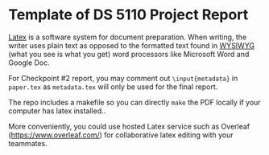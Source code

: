 # Template of DS 5110 Project Report


[Latex](https://www.latex-project.org/) is a software system for
document preparation. When writing, the writer uses plain text as
opposed to the formatted text found in
[WYSIWYG](https://en.wikipedia.org/wiki/WYSIWYG) (what you see is
what you get) word processors like Microsoft Word and Google Doc.

For Checkpoint #2 report, you may comment out `\input{metadata}` in
`paper.tex` as `metadata.tex` will only be used for the final report. 

The repo includes a makefile so you can directly `make` the PDF
locally if your computer has latex installed.. 

More conveniently, you could use hosted Latex service such as
Overleaf (https://www.overleaf.com/) for collaborative latex editing
with your teammates. 
